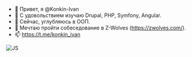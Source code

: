 - 👋 Привет, я @Konkin-Ivan
- 👀 С удовольствием изучаю Drupal, PHP, Symfony, Angular.
- 🌱 Сейчас, углубляюсь в ООП.
- 💞️ Мечтаю пройти собеседование в Z-Wolves (https://zwolves.com/).
- 📫 https://t.me/konkin_ivan

![JS](https://img.shields.io/badge/-js-999?style=for-the-badge&logo=appveyor)
